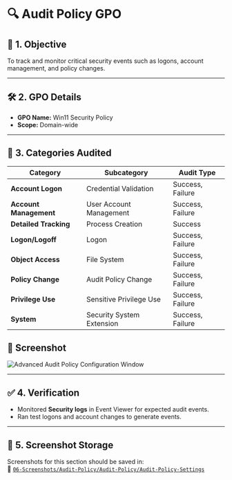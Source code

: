 # 🔍 Audit Policy GPO

## 🎯 1. Objective
To track and monitor critical security events such as logons, account management, and policy changes.

---

## 🛠️ 2. GPO Details
- **GPO Name:** Win11 Security Policy
- **Scope:** Domain-wide

---

## 🔎 3. Categories Audited

| Category                   | Subcategory                         | Audit Type        |
|----------------------------|-------------------------------------|-------------------|
| **Account Logon**          | Credential Validation               | Success, Failure  |
| **Account Management**     | User Account Management             | Success, Failure  |
| **Detailed Tracking**      | Process Creation                    | Success           |
| **Logon/Logoff**           | Logon                               | Success, Failure  |
| **Object Access**          | File System                         | Success, Failure  |
| **Policy Change**          | Audit Policy Change                 | Success, Failure  |
| **Privilege Use**          | Sensitive Privilege Use             | Success, Failure  |
| **System**                 | Security System Extension           | Success, Failure  |

## 📸 Screenshot
![Advanced Audit Policy Configuration Window](https://github.com/user-attachments/assets/8e17d6d2-3340-4b6e-985e-61d71588b74b)

---

## ✅ 4. Verification
- Monitored **Security logs** in Event Viewer for expected audit events.
- Ran test logons and account changes to generate events.

---

## 📁 5. Screenshot Storage

Screenshots for this section should be saved in:  
📂 [`06-Screenshots/Audit-Policy/Audit-Policy/Audit-Policy-Settings`](https://github.com/Hugh-Kumbi/Hugh-Kumbi-Active-Directory-Lab/blob/main/06-Screenshots/VIII.%20Audit-Policy/Audit-Policy-Settings.md)
